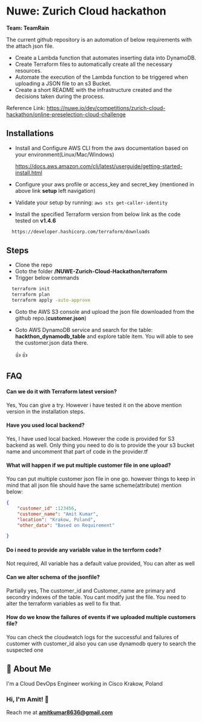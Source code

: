 
# Nuwe: Zurich Cloud hackathon 
**Team: TeamRain**



The current github repository is an automation of below requirements with the attach json file.

- Create a Lambda function that automates inserting data into DynamoDB.
- Create Terraform files to automatically create all the necessary resources.
- Automate the execution of the Lambda function to be triggered when uploading a JSON file to an s3 Bucket.
- Create a short README with the infrastructure created and the decisions taken during the process.

Reference Link: https://nuwe.io/dev/competitions/zurich-cloud-hackathon/online-preselection-cloud-challenge






## Installations
- Install and Configure AWS CLI from the aws documentation based on your environment(Linux/Mac/Windows)

   https://docs.aws.amazon.com/cli/latest/userguide/getting-started-install.html 

- Configure your aws profile or access_key and secret_key (mentioned in above link **setup** left navigation)
- Validate your setup by running:
    ``` aws sts get-caller-identity ```

- Install the specified Terraform version from below link as the code tested on **v1.4.6**

```bash
  https://developer.hashicorp.com/terraform/downloads
```

## Steps
- Clone the repo 
- Goto the folder **/NUWE-Zurich-Cloud-Hackathon/terraform**
- Trigger below commands
```bash
  terraform init 
  terraform plan
  terraform apply -auto-approve
```
- Goto the AWS S3 console and upload the json file downloaded from the github repo.(**customer.json**)
- Goto AWS DynamoDB service and search for the table: **hackthon_dynamodb_table** and explore table item. You will able to see the customer.json data there. 




    👍 👍 


## FAQ

#### Can we do it with Terraform latest version?

Yes, You can give a try. However i have tested it on the above mention version in the installation steps. 

#### Have you used local backend?

Yes, I have used local backed. However the code is provided for S3 backend as well. Only thing you need to do is to provide the your s3 bucket name and uncomment that part of code in the provider.tf 


#### What will happen if we put multiple customer file in one upload?

You can put multiple customer json file in one go. however things to keep in mind that all json file should have the same scheme(attribute) mention below:
```json 
{
    "customer_id" :123456,
    "customer_name": "Amit Kumar",
    "location": "Krakow, Poland",
    "other_data": "Based on Requirement"

}
```

#### Do i need to provide any variable value in the terrform code?
Not required, All variable has a default value provided, You can alter as well

#### Can we alter schema of the jsonfile?
Partially yes, The customer_id and Customer_name are primary and secondry indexes of the table. You cant modify just the file. You need to alter the terraform variables as well to fix that.

#### How do we know the failures of events if we uploaded multiple customers file?
You can check the cloudwatch logs for the successful and failures of customer with customer_id also you can use dynamodb query to search the suspected one




## 🚀 About Me
I'm a Cloud DevOps Engineer working in Cisco Krakow, Poland



### Hi, I'm Amit! 👋
Reach me at **amitkumar8636@gmail.com**

